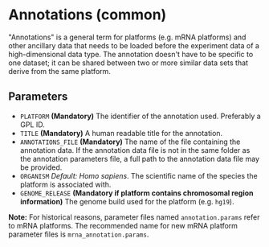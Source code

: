 Annotations (common)
====================

"Annotations" is a general term for platforms (e.g. mRNA platforms) and other ancillary data that needs to be loaded before the experiment data of a high-dimensional data type. The annotation doesn't have to be specific to one dataset; it can be shared between two or more similar data sets that derive from the same platform.

Parameters
----------

- `PLATFORM` **(Mandatory)** The identifier of the annotation used. Preferably a GPL ID.
- `TITLE` **(Mandatory)** A human readable title for the annotation.
- `ANNOTATIONS_FILE` **(Mandatory)** The name of the file containing the annotation data. If the annotation data file is not in the same folder as the annotation parameters file, a full path to the annotation data file may be provided.
- `ORGANISM` _Default: Homo sapiens_. The scientific name of the species the platform is associated with.
- `GENOME_RELEASE` **(Mandatory if platform contains chromosomal region information)** The genome build used for the platform (e.g. `hg19`).


**Note:** For historical reasons, parameter files named `annotation.params` refer to mRNA
platforms. The recommended name for new mRNA platform parameter files is `mrna_annotation.params`.


<!-- vim: tw=80 et ft=markdown spell:
-->
